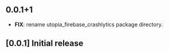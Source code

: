 ## 0.0.1+1

 - **FIX**: rename utopia_firebase_crashlytics package directory.

## [0.0.1] Initial release